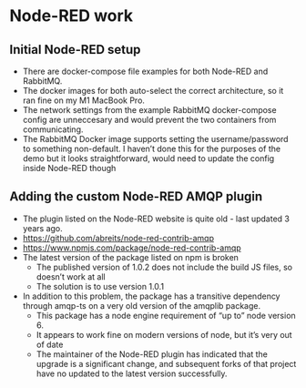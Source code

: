 # Node-RED work

## Initial Node-RED setup

* There are docker-compose file examples for both Node-RED and RabbitMQ.
* The docker images for both auto-select the correct architecture, so  it ran fine on my M1 MacBook Pro.
* The network settings from the example RabbitMQ docker-compose config are unneccesary and would prevent the two containers from communicating.
* The RabbitMQ Docker image supports setting the username/password to something non-default. I haven’t done this for the purposes of the demo but it looks straightforward, would need to update the config inside Node-RED though

## Adding the custom Node-RED AMQP plugin

* The plugin listed on the Node-RED website is quite old - last updated 3 years ago. 
* https://github.com/abreits/node-red-contrib-amqp
* https://www.npmjs.com/package/node-red-contrib-amqp
* The latest version of the package listed on npm is broken
    * The published version of 1.0.2 does not include the build JS files, so doesn’t work at all
    * The solution is to use version 1.0.1 
* In addition to this problem, the package has a transitive dependency through amqp-ts on a very old version of the amqplib package.
    * This package has a node engine requirement of “up to” node version 6.
    * It appears to work fine on modern versions of node, but it’s very out of date
    * The maintainer of the Node-RED plugin has indicated that the upgrade is a significant change, and subsequent forks of that project have no updated to the latest version successfully.
